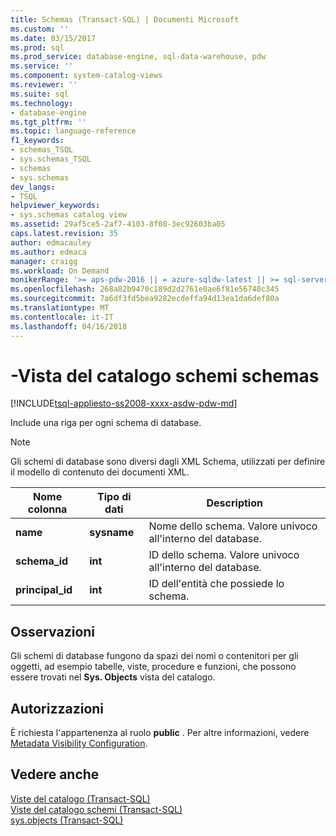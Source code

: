 ```yaml
---
title: Schemas (Transact-SQL) | Documenti Microsoft
ms.custom: ''
ms.date: 03/15/2017
ms.prod: sql
ms.prod_service: database-engine, sql-data-warehouse, pdw
ms.service: ''
ms.component: system-catalog-views
ms.reviewer: ''
ms.suite: sql
ms.technology:
- database-engine
ms.tgt_pltfrm: ''
ms.topic: language-reference
f1_keywords:
- schemas_TSQL
- sys.schemas_TSQL
- schemas
- sys.schemas
dev_langs:
- TSQL
helpviewer_keywords:
- sys.schemas catalog view
ms.assetid: 29af5ce5-2af7-4103-8f08-3ec92603ba05
caps.latest.revision: 35
author: edmacauley
ms.author: edmaca
manager: craigg
ms.workload: On Demand
monikerRange: '>= aps-pdw-2016 || = azure-sqldw-latest || >= sql-server-2016 || = sqlallproducts-allversions'
ms.openlocfilehash: 268a82b9470c189d2d2761e0ae6f81e56740c345
ms.sourcegitcommit: 7a6df3fd5bea9282ecdeffa94d13ea1da6def80a
ms.translationtype: MT
ms.contentlocale: it-IT
ms.lasthandoff: 04/16/2018
---
```

# <a name="schemas-catalog-views---sysschemas"></a>-Vista del catalogo schemi schemas
[!INCLUDE[tsql-appliesto-ss2008-xxxx-asdw-pdw-md](../../includes/tsql-appliesto-ss2008-xxxx-asdw-pdw-md.md)]

  Include una riga per ogni schema di database.  
  
> [!NOTE]  
>  Gli schemi di database sono diversi dagli XML Schema, utilizzati per definire il modello di contenuto dei documenti XML.  
  
|Nome colonna|Tipo di dati|Description|  
|-----------------|---------------|-----------------|  
|**name**|**sysname**|Nome dello schema. Valore univoco all'interno del database.|  
|**schema_id**|**int**|ID dello schema. Valore univoco all'interno del database.|  
|**principal_id**|**int**|ID dell'entità che possiede lo schema.|  
  
## <a name="remarks"></a>Osservazioni  
 Gli schemi di database fungono da spazi dei nomi o contenitori per gli oggetti, ad esempio tabelle, viste, procedure e funzioni, che possono essere trovati nel **Sys. Objects** vista del catalogo.  
  
## <a name="permissions"></a>Autorizzazioni  
 È richiesta l'appartenenza al ruolo **public** . Per altre informazioni, vedere [Metadata Visibility Configuration](../../relational-databases/security/metadata-visibility-configuration.md).  
  
## <a name="see-also"></a>Vedere anche  
 [Viste del catalogo &#40;Transact-SQL&#41;](../../relational-databases/system-catalog-views/catalog-views-transact-sql.md)   
 [Viste del catalogo schemi &#40;Transact-SQL&#41;](http://msdn.microsoft.com/library/c516fb1c-b6ed-48ae-99c7-a78bc4336c8e)   
 [sys.objects &#40;Transact-SQL&#41;](../../relational-databases/system-catalog-views/sys-objects-transact-sql.md)  
  
  
